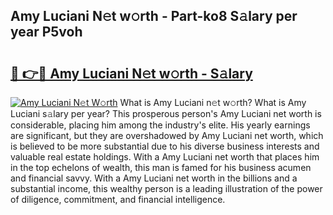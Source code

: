 ## Amy Luciani N𝚎t w𝚘rth - Part-ko8 S𝚊lary per year P5voh

# <h2><a href="http://gc0drp.nevu.top/?p=Amy+Luciani">🔗 👉🔴 Amy Luciani N𝚎t w𝚘rth - S𝚊lary</a></h2>

[![Amy Luciani N𝚎t W𝚘rth](https://i.imgur.com/Oavwk0R.jpeg)](http://gc0drp.nevu.top/?p=Amy+Luciani)
What is Amy Luciani n𝚎t w𝚘rth? What is Amy Luciani s𝚊lary per year?
This prosperous person's Amy Luciani net worth is considerable, placing him among the industry's elite. His yearly earnings are significant, but they are overshadowed by Amy Luciani net worth, which is believed to be more substantial due to his diverse business interests and valuable real estate holdings. With a Amy Luciani net worth that places him in the top echelons of wealth, this man is famed for his business acumen and financial savvy. With a Amy Luciani net worth in the billions and a substantial income, this wealthy person is a leading illustration of the power of diligence, commitment, and financial intelligence.
